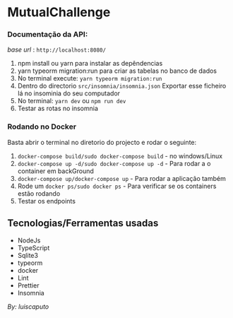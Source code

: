# MutualChallenge
### __Documentação da API__:
_base url_ : `http://localhost:8080/`
  1. npm install ou yarn para instalar as depêndencias
  2. yarn typeorm migration:run para criar as tabelas no banco de dados
  3. No terminal execute: `yarn typeorm migration:run`
  4. Dentro do directorio `src/insomnia/insomnia.json`
    Exportar esse ficheiro lá no insominia do seu computador
  5. No terminal: `yarn dev` ou `npm run dev`
  6. Testar as rotas no insomnia
  
  ### __Rodando no Docker__
  Basta abrir o terminal no diretorio do projecto e rodar o seguinte:
   1. `docker-compose build/sudo docker-compose build`  -  no windows/Linux
   2. `docker-compose up -d/sudo docker-compose up -d` -  Para rodar a o container em backGround
   3. `docker-compose up/docker-compose up`  -  Para rodar a aplicação também
   4. Rode um `docker ps/sudo docker ps`  -  Para verificar se os containers estão rodando
   5. Testar os endpoints
 ## __Tecnologias/Ferramentas usadas__
  
  - NodeJs
  - TypeScript
  - Sqlite3
  - typeorm
  - docker
  - Lint
  - Prettier
  - Insomnia
  
  _By: luiscaputo_
